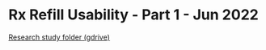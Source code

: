 # Rx Refill Usability - Part 1 - Jun 2022

[Research study folder (gdrive)](https://drive.google.com/drive/folders/1p6W4gOAFIAJmiq70oAg3eZfg6CaQc5lq?usp=drive_link)
